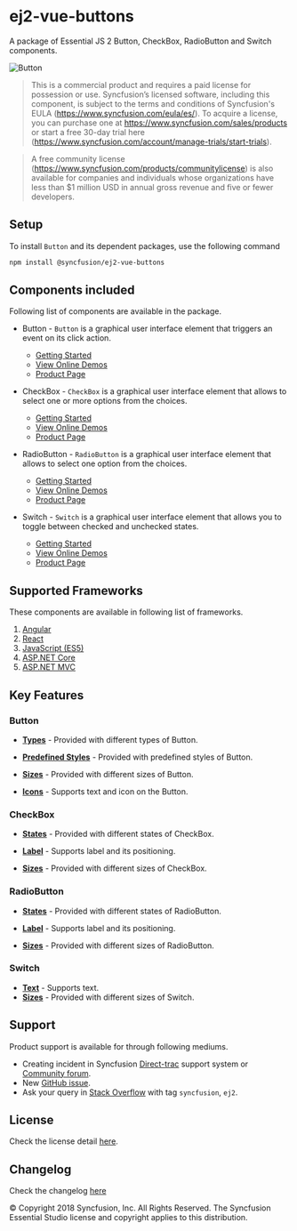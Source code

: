 # ej2-vue-buttons

A package of Essential JS 2 Button, CheckBox, RadioButton and Switch components.

![Button](https://ej2.syncfusion.com/products/images/button/readme.gif)

> This is a commercial product and requires a paid license for possession or use. Syncfusion’s licensed software, including this component, is subject to the terms and conditions of Syncfusion's EULA (https://www.syncfusion.com/eula/es/). To acquire a license, you can purchase one at https://www.syncfusion.com/sales/products or start a free 30-day trial here (https://www.syncfusion.com/account/manage-trials/start-trials).

> A free community license (https://www.syncfusion.com/products/communitylicense) is also available for companies and individuals whose organizations have less than $1 million USD in annual gross revenue and five or fewer developers.

## Setup

To install `Button` and its dependent packages, use the following command

```sh
npm install @syncfusion/ej2-vue-buttons
```

## Components included

Following list of components are available in the package.

* Button - `Button` is a graphical user interface element that triggers an event on its click action.
    * [Getting Started](https://ej2.syncfusion.com/vue/documentation/button/getting-started.html?utm_source=npm&utm_campaign=button)
    * [View Online Demos](https://ej2.syncfusion.com/vue/demos/?utm_source=npm&utm_campaign=button#/material/button/default.html)
    * [Product Page](https://www.syncfusion.com/products/vue/button)

* CheckBox - `CheckBox` is a graphical user interface element that allows to select one or more options from the choices.
    * [Getting Started](https://ej2.syncfusion.com/vue/documentation/check-box/getting-started.html?utm_source=npm&utm_campaign=check-box)
    * [View Online Demos](https://ej2.syncfusion.com/vue/demos/?utm_source=npm&utm_campaign=check-box#/material/button/check-box.html)
    * [Product Page](https://www.syncfusion.com/products/vue/checkbox)

* RadioButton - `RadioButton` is a graphical user interface element that allows to select one option from the choices.
    * [Getting Started](https://ej2.syncfusion.com/vue/documentation/radio-button/getting-started.html?utm_source=npm&utm_campaign=radio-button)
    * [View Online Demos](https://ej2.syncfusion.com/vue/demos/?utm_source=npm&utm_campaign=radio-button#/material/button/radio-button.html)
    * [Product Page](https://www.syncfusion.com/products/vue/radio-button)

* Switch - `Switch` is a graphical user interface element that allows you to toggle between checked and unchecked states.
    * [Getting Started](https://ej2.syncfusion.com/vue/documentation/switch/getting-started.html?utm_source=npm&utm_campaign=switch)
    * [View Online Demos](https://ej2.syncfusion.com/vue/demos/?utm_source=npm&utm_campaign=switch#/material/button/switch.html)
    * [Product Page](https://www.syncfusion.com/products/vue/switch)

## Supported Frameworks

These components are available in following list of frameworks.

1. [Angular](https://github.com/syncfusion/ej2-ng-buttons?utm_source=npm&utm_campaign=button)
2. [React](https://github.com/syncfusion/ej2-react-buttons?utm_source=npm&utm_campaign=button)
3. [JavaScript (ES5)](https://www.syncfusion.com/products/javascript)
4. [ASP.NET Core](https://www.syncfusion.com/products/aspnetcore)
5. [ASP.NET MVC](https://www.syncfusion.com/products/aspnetmvc)

## Key Features

### Button

* [**Types**](https://ej2.syncfusion.com/vue/documentation/button/types-and-styles.html#button-types) - Provided with different types of Button.

* [**Predefined Styles**](https://ej2.syncfusion.com/vue/documentation/button/types-and-styles.html#button-styles) - Provided with predefined styles of Button.

* [**Sizes**](https://ej2.syncfusion.com/vue/documentation/button/types-and-styles.html#button-size) - Provided with different sizes of Button.

* [**Icons**](https://ej2.syncfusion.com/vue/documentation/button/types-and-styles.html#icons) - Supports text and icon on the Button.

### CheckBox

* [**States**](https://ej2.syncfusion.com/vue/documentation/check-box/getting-started.html#change-the-checkbox-state) - Provided with different states of CheckBox.

* [**Label**](https://ej2.syncfusion.com/vue/documentation/check-box/label-and-size.html#label) - Supports label and its positioning.

* [**Sizes**](https://ej2.syncfusion.com/vue/documentation/check-box/label-and-size.html#size) - Provided with different sizes of CheckBox.

### RadioButton

* [**States**](https://ej2.syncfusion.com/vue/documentation/radio-button/getting-started.html#change-the-radiobutton-state) - Provided with different states of RadioButton.

* [**Label**](https://ej2.syncfusion.com/vue/documentation/radio-button/label-and-size.html#label) - Supports label and its positioning.

* [**Sizes**](https://ej2.syncfusion.com/vue/documentation/radio-button/label-and-size.html#size) - Provided with different sizes of RadioButton.

### Switch

* [**Text**](https://ej2.syncfusion.com/vue/documentation/switch/getting-started.html#set-text-on-switch) - Supports text.
* [**Sizes**](https://ej2.syncfusion.com/vue/documentation/switch/how-to.html#change-size) - Provided with different sizes of Switch.

## Support

Product support is available for through following mediums.

* Creating incident in Syncfusion [Direct-trac](https://www.syncfusion.com/support/directtrac/incidents?utm_source=npm&utm_campaign=button) support system or [Community forum](https://www.syncfusion.com/forums?utm_source=npm&utm_campaign=button).
* New [GitHub issue](https://github.com/syncfusion/ej2-vue-buttons/issues/new).
* Ask your query in [Stack Overflow](https://stackoverflow.com/?utm_source=npm&utm_campaign=button) with tag `syncfusion`, `ej2`.

## License

Check the license detail [here](https://github.com/syncfusion/ej2/blob/master/license).

## Changelog

Check the changelog [here](https://github.com/syncfusion/ej2-vue-buttons/blob/master/CHANGELOG.md)

© Copyright 2018 Syncfusion, Inc. All Rights Reserved. The Syncfusion Essential Studio license and copyright applies to this distribution.
